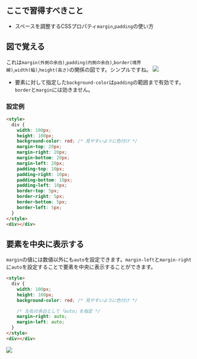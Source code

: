 ## ここで習得すべきこと

* スペースを調整するCSSプロパティ`margin`,`padding`の使い方

## 図で覚える
これは`margin(外側の余白)`,`padding(内側の余白)`,`border(境界線)`,`width(幅)`,`height(高さ)`の関係の図です。シンプルですね。
![](/img/1/1-4-1.png)

* 要素に対して指定した`background-color`は`padding`の範囲まで有効です。`border`と`margin`には効きません。

### 設定例

```html
<style>
  div {
    width: 100px;
    height: 100px;
    background-color: red; /* 見やすいように色付け */
    margin-top: 20px;
    margin-right: 20px;
    margin-bottom: 20px;
    margin-left: 20px;
    padding-top: 10px;
    padding-right: 10px;
    padding-bottom: 10px;
    padding-left: 10px;
    border-top: 5px;
    border-right: 5px;
    border-bottom: 5px;
    border-left: 5px;
  }
</style>
<div></div>
```

## 要素を中央に表示する
`margin`の値には数値以外にも`auto`を設定できます。`margin-left`と`margin-right`に`auto`を設定することで要素を中央に表示することができます。

```html
<style>
  div {
    width: 100px;
    height: 100px;
    background-color: red; /* 見やすいように色付け */

    /* 左右の余白として「auto」を指定 */
    margin-right: auto;
    margin-left: auto;
  }
</style>
<div></div>
```
![](/img/1/1-4-1.png)
